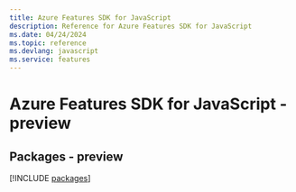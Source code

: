 ```yaml
---
title: Azure Features SDK for JavaScript
description: Reference for Azure Features SDK for JavaScript
ms.date: 04/24/2024
ms.topic: reference
ms.devlang: javascript
ms.service: features
---
```

# Azure Features SDK for JavaScript - preview
## Packages - preview
[!INCLUDE [packages](features-index.md)]